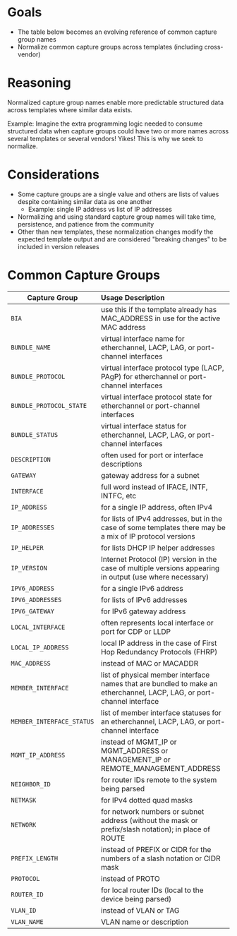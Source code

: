 # Goals

- The table below becomes an evolving reference of common capture group names
- Normalize common capture groups across templates (including cross-vendor)

# Reasoning

Normalized capture group names enable more predictable structured data across templates where similar data exists.

Example: Imagine the extra programming logic needed to consume structured data when capture groups could have two or more names across several templates or several vendors! Yikes! This is why we seek to normalize.

# Considerations

- Some capture groups are a single value and others are lists of values despite containing similar data as one another
    - Example: single IP address vs list of IP addresses
- Normalizing and using standard capture group names will take time, persistence, and patience from the community
- Other than new templates, these normalization changes modify the expected template output and are considered "breaking changes" to be included in version releases

# Common Capture Groups

| Capture Group             | Usage Description |
|---------------------------|:------------------|
| `BIA`                     | use this if the template already has MAC_ADDRESS in use for the active MAC address |
| `BUNDLE_NAME`             | virtual interface name for etherchannel, LACP, LAG, or port-channel interfaces |
| `BUNDLE_PROTOCOL`         | virtual interface protocol type (LACP, PAgP) for etherchannel or port-channel interfaces |
| `BUNDLE_PROTOCOL_STATE`   | virtual interface protocol state for etherchannel or port-channel interfaces |
| `BUNDLE_STATUS`           | virtual interface status for etherchannel, LACP, LAG, or port-channel interfaces |
| `DESCRIPTION`             | often used for port or interface descriptions |
| `GATEWAY`                 | gateway address for a subnet |
| `INTERFACE`               | full word instead of IFACE, INTF, INTFC, etc |
| `IP_ADDRESS`              | for a single IP address, often IPv4 |
| `IP_ADDRESSES`            | for lists of IPv4 addresses, but in the case of some templates there may be a mix of IP protocol versions |
| `IP_HELPER`               | for lists DHCP IP helper addresses |
| `IP_VERSION`              | Internet Protocol (IP) version in the case of multiple versions appearing in output (use where necessary) |
| `IPV6_ADDRESS`            | for a single IPv6 address |
| `IPV6_ADDRESSES`          | for lists of IPv6 addresses |
| `IPV6_GATEWAY`            | for IPv6 gateway address |
| `LOCAL_INTERFACE`         | often represents local interface or port for CDP or LLDP |
| `LOCAL_IP_ADDRESS`        | local IP address in the case of First Hop Redundancy Protocols (FHRP) |
| `MAC_ADDRESS`             | instead of MAC or MACADDR |
| `MEMBER_INTERFACE`        | list of physical member interface names that are bundled to make an etherchannel, LACP, LAG, or port-channel interface |
| `MEMBER_INTERFACE_STATUS` | list of member interface statuses for an etherchannel, LACP, LAG, or port-channel interface |
| `MGMT_IP_ADDRESS`         | instead of MGMT_IP or MGMT_ADDRESS or MANAGEMENT_IP or REMOTE_MANAGEMENT_ADDRESS |
| `NEIGHBOR_ID`             | for router IDs remote to the system being parsed |
| `NETMASK`                 | for IPv4 dotted quad masks |
| `NETWORK`                 | for network numbers or subnet address (without the mask or prefix/slash notation); in place of ROUTE |
| `PREFIX_LENGTH`           | instead of PREFIX or CIDR for the numbers of a slash notation or CIDR mask |
| `PROTOCOL`                | instead of PROTO |
| `ROUTER_ID`               | for local router IDs (local to the device being parsed) |
| `VLAN_ID`                 | instead of VLAN or TAG |
| `VLAN_NAME`               | VLAN name or description |
